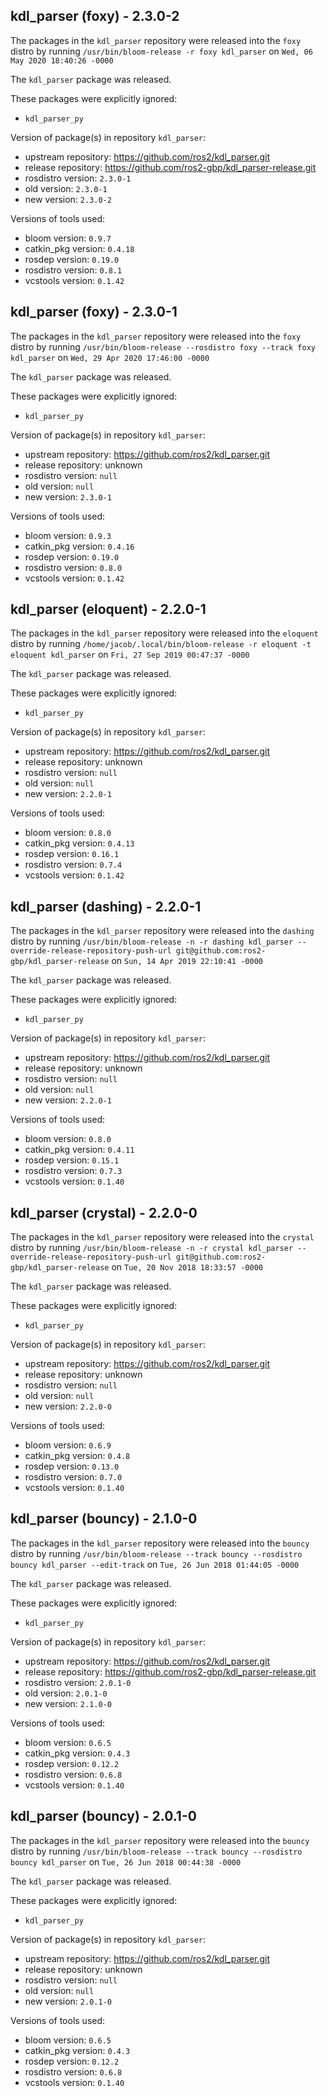 ## kdl_parser (foxy) - 2.3.0-2

The packages in the `kdl_parser` repository were released into the `foxy` distro by running `/usr/bin/bloom-release -r foxy kdl_parser` on `Wed, 06 May 2020 18:40:26 -0000`

The `kdl_parser` package was released.

These packages were explicitly ignored:
- `kdl_parser_py`

Version of package(s) in repository `kdl_parser`:

- upstream repository: https://github.com/ros2/kdl_parser.git
- release repository: https://github.com/ros2-gbp/kdl_parser-release.git
- rosdistro version: `2.3.0-1`
- old version: `2.3.0-1`
- new version: `2.3.0-2`

Versions of tools used:

- bloom version: `0.9.7`
- catkin_pkg version: `0.4.18`
- rosdep version: `0.19.0`
- rosdistro version: `0.8.1`
- vcstools version: `0.1.42`


## kdl_parser (foxy) - 2.3.0-1

The packages in the `kdl_parser` repository were released into the `foxy` distro by running `/usr/bin/bloom-release --rosdistro foxy --track foxy kdl_parser` on `Wed, 29 Apr 2020 17:46:00 -0000`

The `kdl_parser` package was released.

These packages were explicitly ignored:
- `kdl_parser_py`

Version of package(s) in repository `kdl_parser`:

- upstream repository: https://github.com/ros2/kdl_parser.git
- release repository: unknown
- rosdistro version: `null`
- old version: `null`
- new version: `2.3.0-1`

Versions of tools used:

- bloom version: `0.9.3`
- catkin_pkg version: `0.4.16`
- rosdep version: `0.19.0`
- rosdistro version: `0.8.0`
- vcstools version: `0.1.42`


## kdl_parser (eloquent) - 2.2.0-1

The packages in the `kdl_parser` repository were released into the `eloquent` distro by running `/home/jacob/.local/bin/bloom-release -r eloquent -t eloquent kdl_parser` on `Fri, 27 Sep 2019 00:47:37 -0000`

The `kdl_parser` package was released.

These packages were explicitly ignored:
- `kdl_parser_py`

Version of package(s) in repository `kdl_parser`:

- upstream repository: https://github.com/ros2/kdl_parser.git
- release repository: unknown
- rosdistro version: `null`
- old version: `null`
- new version: `2.2.0-1`

Versions of tools used:

- bloom version: `0.8.0`
- catkin_pkg version: `0.4.13`
- rosdep version: `0.16.1`
- rosdistro version: `0.7.4`
- vcstools version: `0.1.42`


## kdl_parser (dashing) - 2.2.0-1

The packages in the `kdl_parser` repository were released into the `dashing` distro by running `/usr/bin/bloom-release -n -r dashing kdl_parser --override-release-repository-push-url git@github.com:ros2-gbp/kdl_parser-release` on `Sun, 14 Apr 2019 22:10:41 -0000`

The `kdl_parser` package was released.

These packages were explicitly ignored:
- `kdl_parser_py`

Version of package(s) in repository `kdl_parser`:

- upstream repository: https://github.com/ros2/kdl_parser.git
- release repository: unknown
- rosdistro version: `null`
- old version: `null`
- new version: `2.2.0-1`

Versions of tools used:

- bloom version: `0.8.0`
- catkin_pkg version: `0.4.11`
- rosdep version: `0.15.1`
- rosdistro version: `0.7.3`
- vcstools version: `0.1.40`


## kdl_parser (crystal) - 2.2.0-0

The packages in the `kdl_parser` repository were released into the `crystal` distro by running `/usr/bin/bloom-release -n -r crystal kdl_parser --override-release-repository-push-url git@github.com:ros2-gbp/kdl_parser-release` on `Tue, 20 Nov 2018 18:33:57 -0000`

The `kdl_parser` package was released.

These packages were explicitly ignored:
- `kdl_parser_py`

Version of package(s) in repository `kdl_parser`:

- upstream repository: https://github.com/ros2/kdl_parser.git
- release repository: unknown
- rosdistro version: `null`
- old version: `null`
- new version: `2.2.0-0`

Versions of tools used:

- bloom version: `0.6.9`
- catkin_pkg version: `0.4.8`
- rosdep version: `0.13.0`
- rosdistro version: `0.7.0`
- vcstools version: `0.1.40`


## kdl_parser (bouncy) - 2.1.0-0

The packages in the `kdl_parser` repository were released into the `bouncy` distro by running `/usr/bin/bloom-release --track bouncy --rosdistro bouncy kdl_parser --edit-track` on `Tue, 26 Jun 2018 01:44:05 -0000`

The `kdl_parser` package was released.

These packages were explicitly ignored:
- `kdl_parser_py`

Version of package(s) in repository `kdl_parser`:

- upstream repository: https://github.com/ros2/kdl_parser.git
- release repository: https://github.com/ros2-gbp/kdl_parser-release.git
- rosdistro version: `2.0.1-0`
- old version: `2.0.1-0`
- new version: `2.1.0-0`

Versions of tools used:

- bloom version: `0.6.5`
- catkin_pkg version: `0.4.3`
- rosdep version: `0.12.2`
- rosdistro version: `0.6.8`
- vcstools version: `0.1.40`


## kdl_parser (bouncy) - 2.0.1-0

The packages in the `kdl_parser` repository were released into the `bouncy` distro by running `/usr/bin/bloom-release --track bouncy --rosdistro bouncy kdl_parser` on `Tue, 26 Jun 2018 00:44:38 -0000`

The `kdl_parser` package was released.

These packages were explicitly ignored:
- `kdl_parser_py`

Version of package(s) in repository `kdl_parser`:

- upstream repository: https://github.com/ros2/kdl_parser.git
- release repository: unknown
- rosdistro version: `null`
- old version: `null`
- new version: `2.0.1-0`

Versions of tools used:

- bloom version: `0.6.5`
- catkin_pkg version: `0.4.3`
- rosdep version: `0.12.2`
- rosdistro version: `0.6.8`
- vcstools version: `0.1.40`



